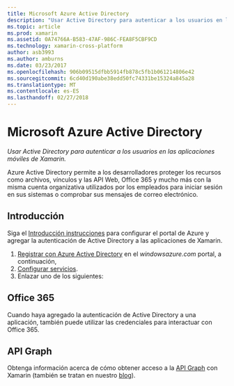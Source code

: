 ```yaml
---
title: Microsoft Azure Active Directory
description: "Usar Active Directory para autenticar a los usuarios en las aplicaciones móviles de Xamarin."
ms.topic: article
ms.prod: xamarin
ms.assetid: 0A74766A-B583-47AF-986C-FEA8F5CBF9CD
ms.technology: xamarin-cross-platform
author: asb3993
ms.author: amburns
ms.date: 03/23/2017
ms.openlocfilehash: 906b09515dfbb5914fb878c5fb1b061214806e42
ms.sourcegitcommit: 6cd40d190abe38edd50fc74331be15324a845a28
ms.translationtype: MT
ms.contentlocale: es-ES
ms.lasthandoff: 02/27/2018
---
```

# <a name="microsoft-azure-active-directory"></a>Microsoft Azure Active Directory

_Usar Active Directory para autenticar a los usuarios en las aplicaciones móviles de Xamarin._


Azure Active Directory permite a los desarrolladores proteger los recursos como archivos, vínculos y las API Web, Office 365 y mucho más con la misma cuenta organizativa utilizados por los empleados para iniciar sesión en sus sistemas o comprobar sus mensajes de correo electrónico.

## <a name="getting-started"></a>Introducción

Siga el [Introducción instrucciones](~/cross-platform/data-cloud/active-directory/get-started/index.md) para configurar el portal de Azure y agregar la autenticación de Active Directory a las aplicaciones de Xamarin.

1. [Registrar con Azure Active Directory](~/cross-platform/data-cloud/active-directory/get-started/register.md) en el *windowsazure.com* portal, a continuación,
2. [Configurar servicios](~/cross-platform/data-cloud/active-directory/get-started/configure.md).
3. Enlazar uno de los siguientes:

## <a name="office-365"></a>Office 365

Cuando haya agregado la autenticación de Active Directory a una aplicación, también puede utilizar las credenciales para interactuar con Office 365.

## <a name="graph-api"></a>API Graph

Obtenga información acerca de cómo obtener acceso a la [API Graph](~/cross-platform/data-cloud/active-directory/graph.md) con Xamarin (también se tratan en nuestro [blog](http://blog.xamarin.com/authenticate-xamarin-mobile-apps-using-azure-active-directory/)).

